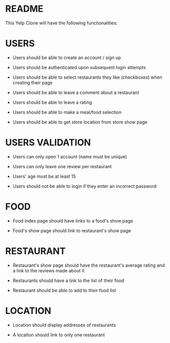 # README

This Yelp Clone will have the following functionalities: 

# USERS
- Users should be able to create an account / sign up

- Users should be authenticated upon subsequent login attempts

- Users should be able to select restaurants they like (checkboxes) when creating their page

- Users should be able to leave a comment about a restaurant 

- Users should be able to leave a rating

- Users should be able to make a meal/food selection

- Users should be able to get store location from store show page

# USERS VALIDATION
- Users can only open 1 account (name must be unique)

- Users can only leave one review per restaurant

- Users' age must be at least 15

- Users should not be able to login if they enter an incorrect password

# FOOD
- Food index page should have links to a food's show page

- Food's show page should link to restaurant's show page

# RESTAURANT
- Restaurant's show page should have the restaurant's average rating and a link to the reviews made about it

- Restaurants should have a link to the list of their food

- Restaurant should be able to add to their food list

# LOCATION
- Location should display addresses of restaurants

- A location should link to only one restaurant
